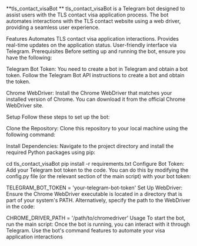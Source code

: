 **tls_contact_visaBot
**
tls_contact_visaBot is a Telegram bot designed to assist users with the TLS contact visa application process. The bot automates interactions with the TLS contact website using a web driver, providing a seamless user experience.

Features
Automates TLS contact visa application interactions.
Provides real-time updates on the application status.
User-friendly interface via Telegram.
Prerequisites
Before setting up and running the bot, ensure you have the following:

Telegram Bot Token: You need to create a bot in Telegram and obtain a bot token. Follow the Telegram Bot API instructions to create a bot and obtain the token.

Chrome WebDriver: Install the Chrome WebDriver that matches your installed version of Chrome. You can download it from the official Chrome WebDriver site.

Setup
Follow these steps to set up the bot:

Clone the Repository: Clone this repository to your local machine using the following command:

Install Dependencies: Navigate to the project directory and install the required Python packages using pip:

cd tls_contact_visaBot
pip install -r requirements.txt
Configure Bot Token: Add your Telegram bot token to the code. You can do this by modifying the config.py file (or the relevant section of the main script) with your bot token:


TELEGRAM_BOT_TOKEN = 'your-telegram-bot-token'
Set Up WebDriver: Ensure the Chrome WebDriver executable is located in a directory that is part of your system's PATH. Alternatively, specify the path to the WebDriver in the code:


CHROME_DRIVER_PATH = '/path/to/chromedriver'
Usage
To start the bot, run the main script:
Once the bot is running, you can interact with it through Telegram. Use the bot's command features to automate your visa application interactions
